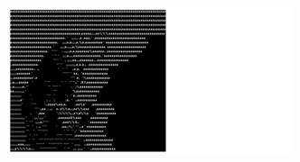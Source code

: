 <a href="https://github.com/Rohansarna/Rohansarna">
  <picture>
    <source media="(prefers-color-scheme: dark)" srcset="https://raw.githubusercontent.com/Rohansarna/Rohansarna/main/imgsvbw.svg">
    <img alt="Rohan Sarna's GitHub Profile README" src="https://raw.githubusercontent.com/Rohansarna/Rohansarna/main/imgsv.svg">
  </picture>
</a>

